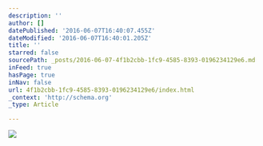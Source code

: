 ```yaml
---
description: ''
author: []
datePublished: '2016-06-07T16:40:07.455Z'
dateModified: '2016-06-07T16:40:01.205Z'
title: ''
starred: false
sourcePath: _posts/2016-06-07-4f1b2cbb-1fc9-4585-8393-0196234129e6.md
inFeed: true
hasPage: true
inNav: false
url: 4f1b2cbb-1fc9-4585-8393-0196234129e6/index.html
_context: 'http://schema.org'
_type: Article

---
```

![](https://the-grid-user-content.s3-us-west-2.amazonaws.com/403f9b13-e6d4-446a-8685-6ec4f8002ab9.jpg)